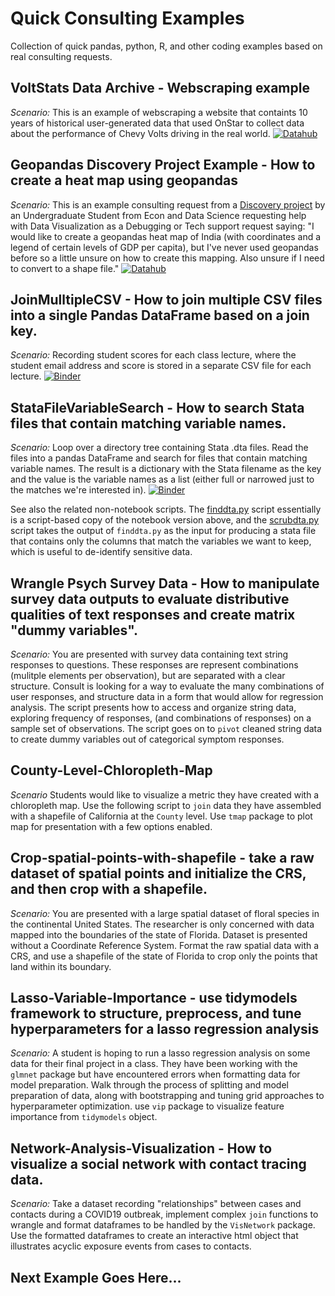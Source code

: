 # Quick Consulting Examples

Collection of quick pandas, python, R, and other coding examples based on real consulting requests.

## VoltStats Data Archive - Webscraping example

*Scenario:* This is an example of webscraping a website that containts 10 years of historical user-generated data that used OnStar to collect data about the performance of Chevy Volts driving in the real world. [![Datahub](https://img.shields.io/badge/launch-datahhub-blue)](https://dlab.datahub.berkeley.edu/hub/user-redirect/git-pull?repo=https%3A%2F%2Fgithub.com%2Fdlab-berkeley%2Fquick-consulting-examples&urlpath=tree%2Fquick-consulting-examples%2FVolt%20Stats%20solution%20in%20Python.ipynb&branch=master)


## Geopandas Discovery Project Example - How to create a heat map using geopandas

*Scenario:* This is an example consulting request from a [Discovery project](https://data.berkeley.edu/research/discovery-program-home) by an Undergraduate Student from Econ and Data Science requesting help with Data Visualization as a Debugging or Tech support request saying: "I would like to create a geopandas heat map of India (with coordinates and a legend of certain levels of GDP per capita), but I've never used geopandas before so a little unsure on how to create this mapping. Also unsure if I need to convert to a shape file."
[![Datahub](https://mybinder.org/badge_logo.svg)](https://dlab.datahub.berkeley.edu/hub/user-redirect/git-pull?repo=https%3A%2F%2Fgithub.com%2Fdlab-berkeley%2Fquick-consulting-examples&urlpath=tree%2Fquick-consulting-examples%2FGeopandas+Discovery+Project+Example.ipynb&branch=master)


## JoinMulltipleCSV - How to join multiple CSV files into a single Pandas DataFrame based on a join key.

*Scenario:* Recording student scores for each class lecture, where the student email address and score is stored in a separate CSV file for each lecture.
[![Binder](https://mybinder.org/badge_logo.svg)](https://mybinder.org/v2/gh/dlab-berkeley/quick-consulting-examples/master?filepath=JoinMulltipleCSV.ipynb)

## StataFileVariableSearch - How to search Stata files that contain matching variable names.

*Scenario:* Loop over a directory tree containing Stata .dta files. Read the files into a pandas DataFrame and search for files that contain matching variable names. The result is a dictionary with the Stata filename as the key and the value is the variable names as a list (either full or narrowed just to the matches we're interested in).
[![Binder](https://mybinder.org/badge_logo.svg)](https://mybinder.org/v2/gh/dlab-berkeley/quick-consulting-examples/master?filepath=StataFileVariableSearch.ipynb)

See also the related non-notebook scripts. The [finddta.py](./finddta.py) script essentially is a script-based copy of the notebook version above, and the [scrubdta.py](./scrubdta.py) script takes the output of `finddta.py` as the input for producing a stata file that contains only the columns that match the variables we want to keep, which is useful to de-identify sensitive data.

## Wrangle Psych Survey Data - How to manipulate survey data outputs to evaluate distributive qualities of text responses and create matrix "dummy variables". 

*Scenario:* You are presented with survey data containing text string responses to questions. These responses are represent combinations (mulitple elements per observation), but are separated with a clear structure. Consult is looking for a way to evaluate the many combinations of user responses, and structure data in a form that would allow for regression analysis. The script presents how to access and organize string data, exploring frequency of responses, (and combinations of responses) on a sample set of observations. The script goes on to `pivot` cleaned string data to create dummy variables out of categorical symptom responses.  

## County-Level-Chloropleth-Map

*Scenario* Students would like to visualize a metric they have created with a chloropleth map. Use the following script to `join` data they have assembled with a shapefile of California at the `County` level. Use `tmap` package to plot map for presentation with a few options enabled. 

## Crop-spatial-points-with-shapefile - take a raw dataset of spatial points and initialize the CRS, and then crop with a shapefile. 

*Scenario:* You are presented with a large spatial dataset of floral species in the continental United States. The researcher is only concerned with data mapped into the boundaries of the state of Florida. Dataset is presented without a Coordinate Reference System. Format the raw spatial data with a CRS, and use a shapefile of the state of Florida to crop only the points that land within its boundary. 

## Lasso-Variable-Importance - use tidymodels framework to structure, preprocess, and tune hyperparameters for a lasso regression analysis

*Scenario:* A student is hoping to run a lasso regression analysis on some data for their final project in a class. They have been working with the `glmnet` package but have encountered errors when formatting data for model preparation. Walk through the process of splitting and model preparation of data, along with bootstrapping and tuning grid approaches to hyperparameter optimization. use `vip` package to visualize feature importance from `tidymodels` object. 

## Network-Analysis-Visualization - How to visualize a social network with contact tracing data.

*Scenario:* Take a dataset recording "relationships" between cases and contacts during a COVID19 outbreak, implement complex `join` functions to wrangle and format dataframes to be handled by the `VisNetwork` package. Use the formatted dataframes to create an interactive html object that illustrates acyclic exposure events from cases to contacts. 



## Next Example Goes Here...
